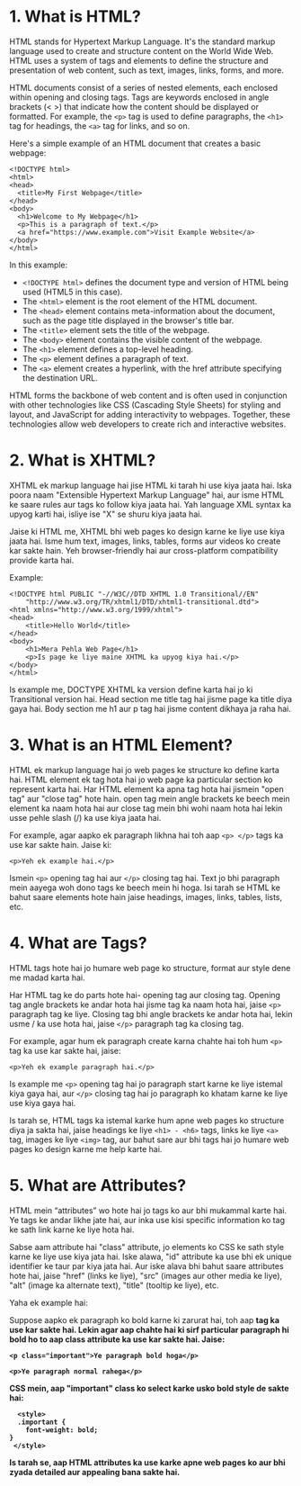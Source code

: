 # 1. What is HTML?
HTML stands for Hypertext Markup Language. It's the standard markup language used to create and structure content on the World Wide Web. HTML uses a system of tags and elements to define the structure and presentation of web content, such as text, images, links, forms, and more.

HTML documents consist of a series of nested elements, each enclosed within opening and closing tags. Tags are keywords enclosed in angle brackets (< >) that indicate how the content should be displayed or formatted. For example, the `<p>` tag is used to define paragraphs, the `<h1>` tag for headings, the `<a>` tag for links, and so on.

Here's a simple example of an HTML document that creates a basic webpage:

```
<!DOCTYPE html>
<html>
<head>
  <title>My First Webpage</title>
</head>
<body>
  <h1>Welcome to My Webpage</h1>
  <p>This is a paragraph of text.</p>
  <a href="https://www.example.com">Visit Example Website</a>
</body>
</html>
```
In this example:

* `<!DOCTYPE html>` defines the document type and version of HTML being used (HTML5 in this case).
* The `<html>` element is the root element of the HTML document.
* The `<head>` element contains meta-information about the document, such as the page title displayed in the browser's title bar.
* The `<title>` element sets the title of the webpage.
* The `<body>` element contains the visible content of the webpage.
* The `<h1>` element defines a top-level heading.
* The `<p>` element defines a paragraph of text.
* The `<a>` element creates a hyperlink, with the href attribute specifying the destination URL.


HTML forms the backbone of web content and is often used in conjunction with other technologies like CSS (Cascading Style Sheets) for styling and layout, and JavaScript for adding interactivity to webpages. Together, these technologies allow web developers to create rich and interactive websites.



# 2. What is XHTML?
XHTML ek markup language hai jise HTML ki tarah hi use kiya jaata hai. Iska poora naam "Extensible Hypertext Markup Language" hai, aur isme HTML ke saare rules aur tags ko follow kiya jaata hai. Yah language XML syntax ka upyog karti hai, isliye ise "X" se shuru kiya jaata hai.

Jaise ki HTML me, XHTML bhi web pages ko design karne ke liye use kiya jaata hai. Isme hum text, images, links, tables, forms aur videos ko create kar sakte hain. Yeh browser-friendly hai aur cross-platform compatibility provide karta hai.

Example:
```
<!DOCTYPE html PUBLIC "-//W3C//DTD XHTML 1.0 Transitional//EN"
    "http://www.w3.org/TR/xhtml1/DTD/xhtml1-transitional.dtd">
<html xmlns="http://www.w3.org/1999/xhtml">
<head>
    <title>Hello World</title>
</head>
<body>
    <h1>Mera Pehla Web Page</h1>
    <p>Is page ke liye maine XHTML ka upyog kiya hai.</p>
</body>
</html>
```
Is example me, DOCTYPE XHTML ka version define karta hai jo ki Transitional version hai. Head section me title tag hai jisme page ka title diya gaya hai. Body section me h1 aur p tag hai jisme content dikhaya ja raha hai.

# 3. What is an HTML Element?

HTML ek markup language hai jo web pages ke structure ko define karta hai. HTML element ek tag hota hai jo web page ka particular section ko represent karta hai.
Har HTML element ka apna tag hota hai jismein "open tag" aur "close tag" hote hain. open tag mein angle brackets ke beech mein element ka naam hota hai aur 
close tag mein bhi wohi naam hota hai lekin usse pehle slash (/) ka use kiya jaata hai.

For example, agar aapko ek paragraph likhna hai toh aap ```<p> </p>``` tags ka use kar sakte hain. Jaise ki:
```
<p>Yeh ek example hai.</p>
```
Ismein ```<p>``` opening tag hai aur ```</p>``` closing tag hai. Text jo bhi paragraph mein aayega woh dono tags ke beech mein hi hoga. 
Isi tarah se HTML ke bahut saare elements hote hain jaise headings, images, links, tables, lists, etc.


# 4. What are Tags?

HTML tags hote hai jo humare web page ko structure, format aur style dene me madad karta hai.

Har HTML tag ke do parts hote hai- opening tag aur closing tag. Opening tag angle brackets ke andar hota hai jisme tag ka naam hota hai, jaise 
```<p>``` paragraph tag ke liye. Closing tag bhi angle brackets ke andar hota hai, lekin usme / ka use hota hai, jaise ```</p>``` paragraph tag ka closing tag.

For example, agar hum ek paragraph create karna chahte hai toh hum ```<p>``` tag ka use kar sakte hai, jaise:

```<p>Yeh ek example paragraph hai.</p>```

Is example me ```<p>``` opening tag hai jo paragraph start karne ke liye istemal kiya gaya hai, aur ```</p>``` closing tag hai jo paragraph ko khatam karne ke 
liye use kiya gaya hai.

Is tarah se, HTML tags ka istemal karke hum apne web pages ko structure diya ja sakta hai, 
jaise headings ke liye ```<h1> - <h6>``` tags, links ke liye ```<a>``` tag, images ke liye ```<img>``` tag, aur bahut sare aur bhi tags hai jo humare
web pages ko design karne me help karte hai.
# 5. What are Attributes?

HTML mein “attributes” wo hote hai jo tags ko aur bhi mukammal karte hai. Ye tags ke andar likhe jate hai, aur inka use kisi 
specific information ko tag ke sath link karne ke liye hota hai.

Sabse aam attribute hai "class" attribute, jo elements ko CSS ke sath style karne ke liye use kiya jata hai. Iske alawa, 
"id" attribute ka use bhi ek unique identifier ke taur par kiya jata hai. Aur iske alava bhi bahut saare attributes hote hai, 
jaise "href" (links ke liye), "src" (images aur other media ke liye), "alt" (image ka alternate text), "title" (tooltip ke liye), etc.

Yaha ek example hai: 

Suppose aapko ek paragraph ko bold karne ki zarurat hai, toh aap <strong> tag ka use kar sakte hai. Lekin agar aap chahte hai ki 
  sirf particular paragraph hi bold ho to aap class attribute ka use kar sakte hai. Jaise:

```<p class="important">Ye paragraph bold hoga</p>```
  
```<p>Ye paragraph normal rahega</p>```

CSS mein, aap "important" class ko select karke usko bold style de sakte hai:

```
  <style>
  .important {
    font-weight: bold;
}
 </style>
```

Is tarah se, aap HTML attributes ka use karke apne web pages ko aur bhi zyada detailed aur appealing bana sakte hai.